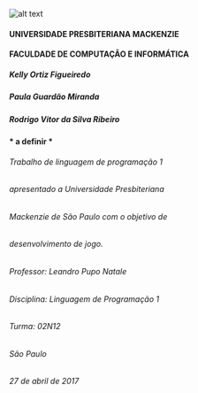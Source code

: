 ![alt text](https://static.onthehub.com/production/attachments/15/65778e61-6e9b-e011-969d-0030487d8897/1482ac79-0be8-4599-9ab7-b18020d25ef9.png)

#### UNIVERSIDADE PRESBITERIANA MACKENZIE
#### FACULDADE DE COMPUTAÇÃO E INFORMÁTICA

##### Kelly Ortiz Figueiredo
##### Paula Guardão Miranda
##### Rodrigo Vitor da Silva Ribeiro

#### * a definir *

###### Trabalho de linguagem de programação 1
###### apresentado a Universidade Presbiteriana
###### Mackenzie de São Paulo com o objetivo de
###### desenvolvimento de jogo.
###### Professor: Leandro Pupo Natale
###### Disciplina: Linguagem de Programação 1
###### Turma: 02N12


###### São Paulo
###### 27 de abril de 2017
